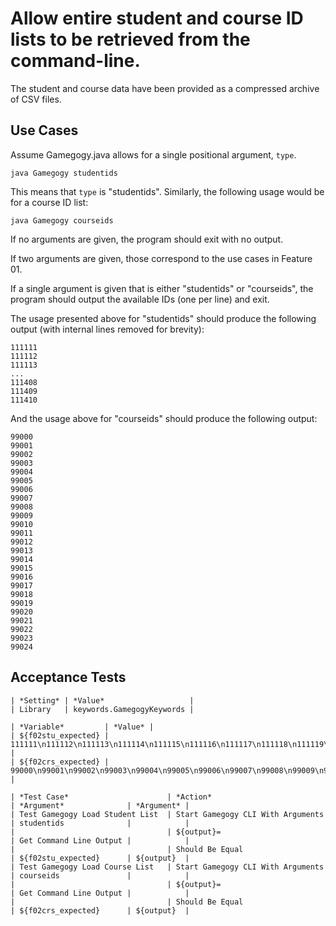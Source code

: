 # Allow entire student and course ID lists to be retrieved from the command-line.

The student and course data have been provided as a compressed archive of CSV files.

## Use Cases

Assume Gamegogy.java allows for a single positional argument, `type`.

    java Gamegogy studentids

This means that `type` is "studentids". Similarly, the following usage would be for a course ID list:

    java Gamegogy courseids

If no arguments are given, the program should exit with no output. 

If two arguments are given, those correspond to the use cases in Feature 01.

If a single argument is given that is either "studentids" or "courseids", the program should output the available IDs (one per line) and exit.

The usage presented above for "studentids" should produce the following output (with internal lines removed for brevity):

    111111
    111112
    111113
    ...
    111408
    111409
    111410

And the usage above for "courseids" should produce the following output:

    99000
    99001
    99002
    99003
    99004
    99005
    99006
    99007
    99008
    99009
    99010
    99011
    99012
    99013
    99014
    99015
    99016
    99017
    99018
    99019
    99020
    99021
    99022
    99023
    99024


## Acceptance Tests

    | *Setting* | *Value*                   |
    | Library   | keywords.GamegogyKeywords |
    
    | *Variable*         | *Value* |
    | ${f02stu_expected} | 111111\n111112\n111113\n111114\n111115\n111116\n111117\n111118\n111119\n111120\n111121\n111122\n111123\n111124\n111125\n111126\n111127\n111128\n111129\n111130\n111131\n111132\n111133\n111134\n111135\n111136\n111137\n111138\n111139\n111140\n111141\n111142\n111143\n111144\n111145\n111146\n111147\n111148\n111149\n111150\n111151\n111152\n111153\n111154\n111155\n111156\n111157\n111158\n111159\n111160\n111161\n111162\n111163\n111164\n111165\n111166\n111167\n111168\n111169\n111170\n111171\n111172\n111173\n111174\n111175\n111176\n111177\n111178\n111179\n111180\n111181\n111182\n111183\n111184\n111185\n111186\n111187\n111188\n111189\n111190\n111191\n111192\n111193\n111194\n111195\n111196\n111197\n111198\n111199\n111200\n111201\n111202\n111203\n111204\n111205\n111206\n111207\n111208\n111209\n111210\n111211\n111212\n111213\n111214\n111215\n111216\n111217\n111218\n111219\n111220\n111221\n111222\n111223\n111224\n111225\n111226\n111227\n111228\n111229\n111230\n111231\n111232\n111233\n111234\n111235\n111236\n111237\n111238\n111239\n111240\n111241\n111242\n111243\n111244\n111245\n111246\n111247\n111248\n111249\n111250\n111251\n111252\n111253\n111254\n111255\n111256\n111257\n111258\n111259\n111260\n111261\n111262\n111263\n111264\n111265\n111266\n111267\n111268\n111269\n111270\n111271\n111272\n111273\n111274\n111275\n111276\n111277\n111278\n111279\n111280\n111281\n111282\n111283\n111284\n111285\n111286\n111287\n111288\n111289\n111290\n111291\n111292\n111293\n111294\n111295\n111296\n111297\n111298\n111299\n111300\n111301\n111302\n111303\n111304\n111305\n111306\n111307\n111308\n111309\n111310\n111311\n111312\n111313\n111314\n111315\n111316\n111317\n111318\n111319\n111320\n111321\n111322\n111323\n111324\n111325\n111326\n111327\n111328\n111329\n111330\n111331\n111332\n111333\n111334\n111335\n111336\n111337\n111338\n111339\n111340\n111341\n111342\n111343\n111344\n111345\n111346\n111347\n111348\n111349\n111350\n111351\n111352\n111353\n111354\n111355\n111356\n111357\n111358\n111359\n111360\n111361\n111362\n111363\n111364\n111365\n111366\n111367\n111368\n111369\n111370\n111371\n111372\n111373\n111374\n111375\n111376\n111377\n111378\n111379\n111380\n111381\n111382\n111383\n111384\n111385\n111386\n111387\n111388\n111389\n111390\n111391\n111392\n111393\n111394\n111395\n111396\n111397\n111398\n111399\n111400\n111401\n111402\n111403\n111404\n111405\n111406\n111407\n111408\n111409\n111410 |
    | ${f02crs_expected} | 99000\n99001\n99002\n99003\n99004\n99005\n99006\n99007\n99008\n99009\n99010\n99011\n99012\n99013\n99014\n99015\n99016\n99017\n99018\n99019\n99020\n99021\n99022\n99023\n99024 |

    | *Test Case*                      | *Action*                          | *Argument*              | *Argument* |
    | Test Gamegogy Load Student List  | Start Gamegogy CLI With Arguments | studentids              |            |
    |                                  | ${output}=                        | Get Command Line Output |            |
    |                                  | Should Be Equal                   | ${f02stu_expected}      | ${output}  |
    | Test Gamegogy Load Course List   | Start Gamegogy CLI With Arguments | courseids               |            |
    |                                  | ${output}=                        | Get Command Line Output |            |
    |                                  | Should Be Equal                   | ${f02crs_expected}      | ${output}  |
